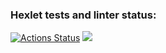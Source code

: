 ### Hexlet tests and linter status:
[![Actions Status](https://github.com/Ilya-67/frontend-project-44/workflows/hexlet-check/badge.svg)](https://github.com/Ilya-67/frontend-project-44/actions)
<a href="https://codeclimate.com/github/Ilya-67/frontend-project-44/maintainability"><img src="https://api.codeclimate.com/v1/badges/f2e708b6a1a110b3d43b/maintainability" /></a>
